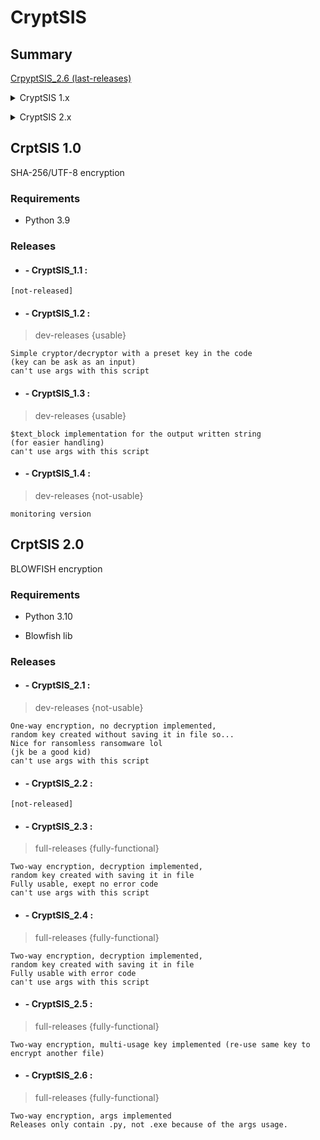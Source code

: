 # CryptSIS

## Summary

[CrpyptSIS_2.6 (last-releases)](https://github.com/Retr0Kr0dy/CryptSIS#--cryptsis_26-)

<details><summary>CryptSIS 1.x</summary>
<p>

[CrpyptSIS_1.1](https://github.com/Retr0Kr0dy/CryptSIS#--cryptsis_11-)
[CrpyptSIS_1.2](https://github.com/Retr0Kr0dy/CryptSIS#--cryptsis_12-)

[CrpyptSIS_1.3](https://github.com/Retr0Kr0dy/CryptSIS#--cryptsis_13-)

[CrpyptSIS_1.4](https://github.com/Retr0Kr0dy/CryptSIS#--cryptsis_14-)

</details>
</p>
 
<details><summary>CryptSIS 2.x</summary>
<p>
 
[CrpyptSIS_2.1](https://github.com/Retr0Kr0dy/CryptSIS#--cryptsis_21-)
 
[CrpyptSIS_2.2](https://github.com/Retr0Kr0dy/CryptSIS#--cryptsis_22-)

[CrpyptSIS_2.3](https://github.com/Retr0Kr0dy/CryptSIS#--cryptsis_23-)

[CrpyptSIS_2.4](https://github.com/Retr0Kr0dy/CryptSIS#--cryptsis_24-)
 
[CrpyptSIS_2.5](https://github.com/Retr0Kr0dy/CryptSIS#--cryptsis_25-)

[CrpyptSIS_2.6](https://github.com/Retr0Kr0dy/CryptSIS#--cryptsis_26-)


</details>
</p>

## **CrptSIS 1.0**

SHA-256/UTF-8 encryption

### Requirements 

 - Python 3.9 

### Releases

- #### - CryptSIS_1.1 :

```
[not-released]
```

- #### - CryptSIS_1.2 :

 >dev-releases
 {usable}
 
```
Simple cryptor/decryptor with a preset key in the code 
(key can be ask as an input)
can't use args with this script
```

- #### - CryptSIS_1.3 :

 >dev-releases
 {usable}

```
$text_block implementation for the output written string 
(for easier handling)
can't use args with this script
```

- #### - CryptSIS_1.4 :

 >dev-releases
 {not-usable}

```
monitoring version
```

## **CrptSIS 2.0**

BLOWFISH encryption

### Requirements 

 - Python 3.10 

 - Blowfish lib

### Releases

- #### - CryptSIS_2.1 :

 >dev-releases
 {not-usable}

```
One-way encryption, no decryption implemented, 
random key created without saving it in file so...
Nice for ransomless ransomware lol 
(jk be a good kid)
can't use args with this script
```

- #### - CryptSIS_2.2 :

```
[not-released]
```

- #### - CryptSIS_2.3 :

 >full-releases
 {fully-functional}

```
Two-way encryption, decryption implemented, 
random key created with saving it in file
Fully usable, exept no error code
can't use args with this script
```

- #### - CryptSIS_2.4 :

 >full-releases
 {fully-functional}

```
Two-way encryption, decryption implemented, 
random key created with saving it in file
Fully usable with error code
can't use args with this script
```

- #### - CryptSIS_2.5 :

 >full-releases
 {fully-functional}

```
Two-way encryption, multi-usage key implemented (re-use same key to encrypt another file)
```

- #### - CryptSIS_2.6 :

 >full-releases
 {fully-functional}

```
Two-way encryption, args implemented
Releases only contain .py, not .exe because of the args usage.
```
